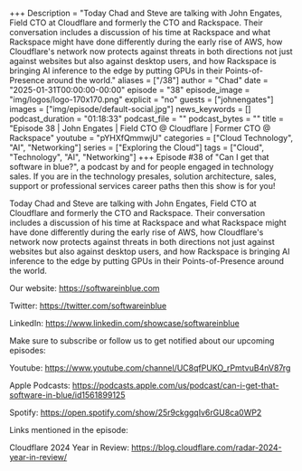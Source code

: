 +++
Description = "Today Chad and Steve are talking with John Engates, Field CTO at Cloudflare and formerly the CTO and Rackspace. Their conversation includes a discussion of his time at Rackspace and what Rackspace might have done differently during the early rise of AWS, how Cloudflare's network now protects against threats in both directions not just against websites but also against desktop users, and how Rackspace is bringing AI inference to the edge by putting GPUs in their Points-of-Presence around the world."
aliases = ["/38"]
author = "Chad"
date = "2025-01-31T00:00:00-00:00"
episode = "38"
episode_image = "img/logos/logo-170x170.png"
explicit = "no"
guests = ["johnengates"]
images = ["img/episode/default-social.jpg"]
news_keywords = []
podcast_duration = "01:18:33"
podcast_file = ""
podcast_bytes = ""
title = "Episode 38 | John Engates | Field CTO @ Cloudflare | Former CTO @ Rackspace"
youtube = "pYHXfQmmwjU"
categories = ["Cloud Technology", "AI", "Networking"]
series = ["Exploring the Cloud"]
tags = ["Cloud", "Technology", "AI", "Networking"]
+++
Episode #38 of "Can I get that software in blue?", a podcast by and for people engaged in technology sales. If you are in the technology presales, solution architecture, sales, support or professional services career paths then this show is for you!

Today Chad and Steve are talking with John Engates, Field CTO at Cloudflare and formerly the CTO and Rackspace. Their conversation includes a discussion of his time at Rackspace and what Rackspace might have done differently during the early rise of AWS, how Cloudflare's network now protects against threats in both directions not just against websites but also against desktop users, and how Rackspace is bringing AI inference to the edge by putting GPUs in their Points-of-Presence around the world.

Our website: https://softwareinblue.com

Twitter: https://twitter.com/softwareinblue

LinkedIn: https://www.linkedin.com/showcase/softwareinblue

Make sure to subscribe or follow us to get notified about our upcoming episodes:

Youtube: https://www.youtube.com/channel/UC8qfPUKO_rPmtvuB4nV87rg

Apple Podcasts: https://podcasts.apple.com/us/podcast/can-i-get-that-software-in-blue/id1561899125

Spotify: https://open.spotify.com/show/25r9ckggqIv6rGU8ca0WP2

Links mentioned in the episode:

Cloudflare 2024 Year in Review: https://blog.cloudflare.com/radar-2024-year-in-review/
